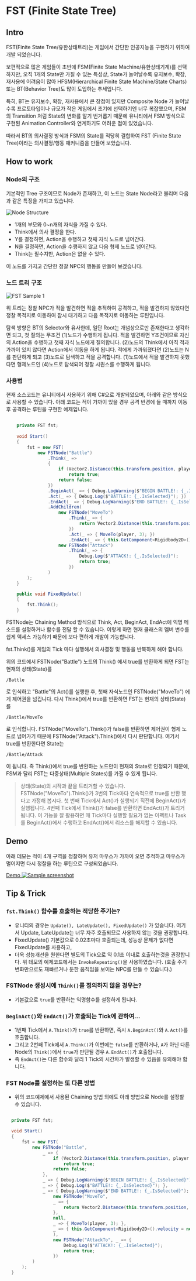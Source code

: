 # FST (Finite State Tree)

## Intro
FST(Finite State Tree/유한상태트리)는 게임에서 간단한 인공지능을 구현하기 위하여 개발 되었습니다.

보편적으로 많은 게임들이 초반에 FSM(Finite State Machine/유한상태기계)를 선택하지만, 오직 1개의 State만 가질 수 있는 특성상, State가 늘어날수록 유지보수, 확장, 재사용에 어려움이 많아 HFSM(Hierarchical Finite State Machine/State Charts) 또는 BT(Behavior Tree)도 많이 도입하는 추세입니다.

특히, BT는 유지보수, 확장, 재사용에서 큰 장점이 있지만 Composite Node 가 늘어날 수록 프로토타입이나 규모가 작은 게임에서 초기에 선택하기엔 너무 복잡했으며, FSM의 Transition 처럼 State의 변화를 알기 번거롭기 때문에 유니티에서 FSM 방식으로 구현된 Animation Controller와 연계하기도 어려운 점이 있었습니다.

따라서 BT의 의사결정 방식과 FSM의 State를 적당히 결합하여 FST (Finite State Tree)이라는 의사결정/행동 매커니즘을 만들어 보았습니다.

## How to work

### Node의 구조

기본적인 Tree 구조이므로 Node가 존재하고, 이 노드는 State Node라고 불리며 다음과 같은 특징을 가지고 있습니다.

![Node Structure](images/Node.png)

- 1개의 부모와 0~n개의 자식을 가질 수 있다.
- Think에서 의사 결정을 한다.
- Y를 결정하면, Action을 수행하고 첫째 자식 노드로 넘어간다.
- N을 결정하면, Action을 수행하지 않고 다음 형제 노드로 넘어간다.
- Think는 필수지만, Action은 없을 수 있다.

이 노드를 가지고 간단한 정찰 NPC의 행동을 만들어 보겠습니다.

### 노드 트리 구조

![FST Sample 1](images/FST1.png)

위 트리는 정찰 NPC가 적을 발견하면 적을 추적하여 공격하고, 적을 발견하지 않았다면 정찰 목적지로 이동하여 잠시 대기하고 다음 목적지로 이동하는 루틴입니다.

탐색 방향은 BT의 Selector와 유사한데, 일단 Root는 개념상으로만 존재한다고 생각하면 되고, 첫 질의는 무조건 (1)노드가 수행하게 됩니다. 적을 발견하면 Y조건이므로 자신의 Action을 수행하고 첫째 자식 노드에게 질의합니다. (2)노드의 Think에서 아직 적과 가까이 있지 않다면 Action에서 이동을 하게 됩니다. 적에게 가까워졌다면 (2)노드는 N를 판단하게 되고 (3)노드로 탐색하고 적을 공격합니다. (1)노드에서 적을 발견하지 못했다면 형제노드인 (4)노드로 탐색되어 정찰 시퀀스를 수행하게 됩니다.

### 사용법

현재 소스코드는 유니티에서 사용하기 위해 C#으로 개발되었으며, 아래와 같은 방식으로 사용할 수 있습니다. 아래 코드는 적이 가까이 있을 경우 공격 반경에 들 때까지 이동 후 공격하는 루틴을 구현한 예제입니다.

```csharp

    private FST fst;
 
    void Start()
    {
        fst = new FST(
            new FSTNode("Battle")
                .Think(_ =>
                {
                    if (Vector2.Distance(this.transform.position, player.transform.position) < 3)
                        return true;
                    return false;
                })
                .BeginAct(_ => { Debug.LogWarning($"BEGIN BATTLE!: {_.IsSelected}"); })
                .Act(_ => { Debug.Log($"BATTLE!: {_.IsSelected}"); })
                .EndAct(_ => { Debug.LogWarning($"END BATTLE!: {_.IsSelected}"); })
                .AddChildren(
                    new FSTNode("MoveTo")
                        .Think(_ => {
                            return Vector2.Distance(this.transform.position, player.transform.position) > 1;
                        })
                        .Act(_ => { MoveTo(player, 3); })
                        .EndAct(_ => { this.GetComponent<Rigidbody2D>().velocity = new Vector2(); }),
                    new FSTNode("Attack")
                        .Think(_ => {
                            Debug.Log($"ATTACK!: {_.IsSelected}");
                            return true;
                        })
                )
        );
    }

    public void FixedUpdate()
    {
        fst.Think();
    }
```

FSTNode는 Chaining Method 방식으로 Think, Act, BeginAct, EndAct에 익명 메소드를 설정하거나 함수를 전달 할 수 있습니다. 이렇게 하면 현재 클래스의 멤버 변수를 쉽게 액세스 가능하기 때문에 보다 편하게 개발이 가능합니다. 

fst.Think()를 게임의 Tick 마다 실행해서 의사결정 및 행동을 반복하게 해야 합니다.

위의 코드에서 FSTNode("Battle") 노드의 Think() 에서 true를 반환하게 되면 FST는 현재의 상태(State)를 

``` /Battle ```

로 인식하고 "Battle"의 Act()를 실행한 후, 첫째 자식노드인 FSTNode("MoveTo") 에게 제어권을 넘깁니다. 다시 Think()에서 true를 반환하면 FST는 현재의 상태(State)를

``` /Battle/MoveTo ``` 

로 인식합니다. FSTNode("MoveTo").Think()가 false를 반환하면 제어권이 형제 노드로 넘어가기 때문에 FSTNode("Attack").Think()에서 다시 판단합니다. 여기서 true를 반환한다면 State는

``` /Battle/Attack ```

이 됩니다. 즉 Think()에서 true를 반환하는 노드만이 현재의 State로 인정되기 때문에, FSM과 달리 FST는 다중상태(Multiple States)를 가질 수 있게 됩니다.

> 상태(State)의 시작과 끝을 트리거할 수 있습니다.
FSTNode("MoveTo").Think()가 3번의 Tick마다 연속적으로 true를 반환 했다고 가정해 봅시다. 첫 번째 Tick에서 Act()가 실행되기 직전에 BeginAct()가 실행됩니다. 4번째 Tick에서 Think()가 false를 반환하면 EndAct()가 트리거 됩니다. 이 기능을 잘 활용하면 매 Tick마다 실행할 필요가 없는 이펙트나 Task를 BeginAct()에서 수행하고 EndAct()에서 리소스를 해지할 수 있습니다.

## Demo

아래 데모는 적이 4개 구역을 정찰하며 유저 마우스가 가까이 오면 추적하고 마우스가 멀어지면 다시 정찰을 하는 루틴으로 구성되었습니다.

[Demo ![Sample screenshot](images/sample_screenshot.png)](https://kuimoani.github.io/FiniteStateTree/UnitySample/UnityFSTSample_Output/index.html)

## Tip & Trick

### **`fst.Think()` 함수를 호출하는 적당한 주기는?**
  - 유니티의 경우는 `Update(), LateUpdate(), FixedUpdate()` 가 있습니다. 여기서 Update, LateUpdate는 너무 자주 호출되므로 사용하지 않는 것을 권장합니다. 
  - FixedUpdate() 기본값으로 0.02초마다 호출되는데, 성능상 문제가 없다면 FixedUpdate를 사용하고, 
  - 더욱 성능개선을 원한다면 별도의 Tick으로 약 0.1초 이내로 호출하는것을 권장합니다. 위 데모의 예제코드에서는 `InvokeRepeating()`을 사용하였습니다. (호출 주기 변화만으로도 재빠르거나 둔한 움직임을 보이는 NPC를 만들 수 있습니다.)

### **FSTNode 생성시에 `Think()`를 정의하지 않을 경우는?**
  - 기본값으로 `true`를 반환하는 익명함수를 설정하게 됩니다.

### **`BeginAct()`와 `EndAct()`가 호출되는 Tick에 관하여...**
  - 1번째 Tick에서 `A.Think()`가 `true`를 반환하면, 즉시 `A.BeginAct()`와 `A.Act()`를 호출합니다.
  - 그리고 2번째 Tick에서 `A.Think()`가 이번에는 `false`를 반환하거나, `A`가 아닌 다른 Node의 `Think()`에서 `true`가 판단될 경우 `A.EndAct()`가 호출됩니다.
  - 즉 `EndAct()`는 다른 함수와 달리 1 Tick의 시간차가 발생할 수 있음을 유의해야 합니다.

### **FST Node를 설정하는 또 다른 방법**
  - 위의 코드예제에서 사용된 Chaining 방법 외에도 아래 방법으로 Node를 설정할 수 있습니다.
  ```csharp

    private FST fst;
 
    void Start()
    {
        fst = new FST(
            new FSTNode("Battle",
                _ => {
                    if (Vector2.Distance(this.transform.position, player.transform.position) < 3)
                        return true;
                    return false;
                },
                _ => { Debug.LogWarning($"BEGIN BATTLE!: {_.IsSelected}"); },
                _ => { Debug.Log($"BATTLE!: {_.IsSelected}"); },
                _ => { Debug.LogWarning($"END BATTLE!: {_.IsSelected}"); },
                    new FSTNode("MoveTo", 
                    _ => { 
                        return Vector2.Distance(this.transform.position, player.transform.position) > 1;
                    },
                    null,
                    _ => { MoveTo(player, 3); },
                    _ => { this.GetComponent<Rigidbody2D>().velocity = new Vector2(); }
                    ),
                    new FSTNode("AttackTo", _ => {
                        Debug.Log($"ATTACK!: {_.IsSelected}");
                        return true; 
                    })
            )
        );
    }

  ```

